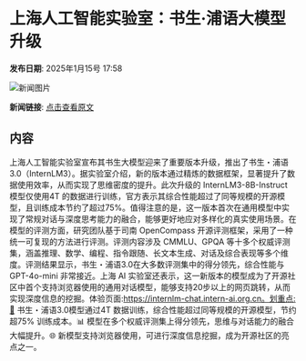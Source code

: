 # 上海人工智能实验室：书生·浦语大模型升级

**发布日期**: 2025年1月15号 17:58

![新闻图片](https://upload.chinaz.com/2025/0115/6387256066936048361255600.png)

**新闻链接**: [点击查看原文](https://www.aibase.com/zh/news/14747)

## 内容

上海人工智能实验室宣布其书生大模型迎来了重要版本升级，推出了书生・浦语3.0（InternLM3）。据实验室介绍，新的版本通过精炼的数据框架，显著提升了数据使用效率，从而实现了思维密度的提升。此次升级的 InternLM3-8B-Instruct 模型仅使用4T 的数据进行训练，官方表示其综合性能超过了同等规模的开源模型，且训练成本节约了超过75%。值得注意的是，这一版本首次在通用模型中实现了常规对话与深度思考能力的融合，能够更好地应对多样化的真实使用场景。在模型的评测方面，研究团队基于司南 OpenCompass 开源评测框架，采用了一种统一可复现的方法进行评测。评测内容涉及 CMMLU、GPQA 等十多个权威评测集，涵盖推理、数学、编程、指令跟随、长文本生成、对话及综合表现等多个维度。评测结果显示，书生・浦语3.0在大多数评测集中的得分领先，综合性能与 GPT-4o-mini 非常接近。上海 AI 实验室还表示，这一新版本的模型成为了开源社区中首个支持浏览器使用的通用对话模型，能够支持20步以上的网页跳转，从而实现深度信息的挖掘。体验页面:https://internlm-chat.intern-ai.org.cn。划重点:🌟 书生・浦语3.0模型通过4T 数据训练，综合性能超过同等规模的开源模型，节约超75% 训练成本。📊 模型在多个权威评测集上得分领先，思维与对话能力的融合大幅提升。🌐 新模型支持浏览器使用，可进行深度信息挖掘，成为开源社区的亮点之一。
